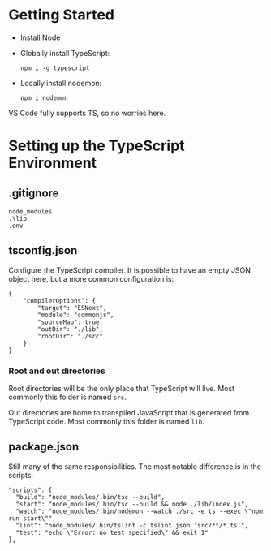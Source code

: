 # Getting Started

* Install Node
* Globally install TypeScript:

   ```npm i -g typescript```

* Locally install nodemon:

   ```npm i nodemon```

VS Code fully supports TS, so no worries here.

# Setting up the TypeScript Environment

## .gitignore

```
node_modules
.\lib
.env
```

## tsconfig.json

Configure the TypeScript compiler. It is possible to have an empty JSON object here, but a more common configuration is:

```
{
    "compilerOptions": {
        "target": "ESNext",
        "module": "commonjs",
        "sourceMap": true,
        "outDir": "./lib",
        "rootDir": "./src"
    }
}
```

### Root and out directories

Root directories will be the only place that TypeScript will live. Most commonly this folder is named ```src```.

Out directories are home to transpiled JavaScript that is generated from TypeScript code. Most commonly this folder is named ```lib```.

## package.json

Still many of the same responsibilities. The most notable difference is in the scripts:

```
"scripts": {
  "build": "node_modules/.bin/tsc --build",
  "start": "node_modules/.bin/tsc --build && node ./lib/index.js",
  "watch": "node_modules/.bin/nodemon --watch ./src -e ts --exec \"npm run start\"",
  "lint": "node_modules/.bin/tslint -c tslint.json 'src/**/*.ts'",
  "test": "echo \"Error: no test specified\" && exit 1"
},
```